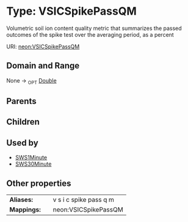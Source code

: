 
# Type: VSICSpikePassQM


Volumetric soil ion content quality metric that summarizes the passed outcomes of the spike test over the averaging period, as a percent

URI: [neon:VSICSpikePassQM](https://data.neonscience.org/VSICSpikePassQM)


## Domain and Range

None ->  <sub>OPT</sub> [Double](types/Double.md)

## Parents


## Children


## Used by

 * [SWS1Minute](SWS1Minute.md)
 * [SWS30Minute](SWS30Minute.md)

## Other properties

|  |  |  |
| --- | --- | --- |
| **Aliases:** | | v s i c spike pass q m |
| **Mappings:** | | neon:VSICSpikePassQM |

